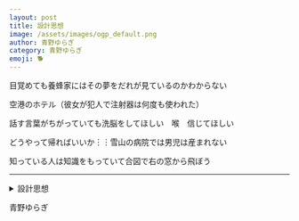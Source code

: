 ```yaml
---
layout: post
title: 設計思想
image: /assets/images/ogp_default.png
author: 青野ゆらぎ
category: 青野ゆらぎ
emoji: 🐕
---
```


<div class="tanka-area"><div class="tanka">
<p>目覚めても養蜂家にはその夢をだれが見ているのかわからない</p>
<p>空港のホテル（彼女が犯人で注射器は何度も使われた）</p>
<p>話す言葉がちがっていても洗脳をしてほしい　喉　信じてほしい</p>
<p>どうやって帰ればいいか︙︙雪山の病院では男児は産まれない</p>
<p>知っている人は知識をもっていて合図で右の窓から飛ぼう</p></div></div>

---

<details><summary>設計思想</summary>
目覚めても養蜂家にはその夢をだれが見ているのかわからない<br />
空港のホテル（彼女が犯人で注射器は何度も使われた）<br />
話す言葉がちがっていても洗脳をしてほしい　喉　信じてほしい<br />
どうやって帰ればいいか……雪山の病院では男児は産まれない<br />
知っている人は知識をもっていて合図で右の窓から飛ぼう<br />
<br />
</details>

青野ゆらぎ
